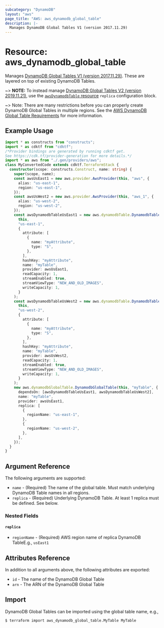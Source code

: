 ```yaml
---
subcategory: "DynamoDB"
layout: "aws"
page_title: "AWS: aws_dynamodb_global_table"
description: |-
  Manages DynamoDB Global Tables V1 (version 2017.11.29)
---
```


# Resource: aws_dynamodb_global_table

Manages [DynamoDB Global Tables V1 (version 2017.11.29)](https://docs.aws.amazon.com/amazondynamodb/latest/developerguide/globaltables.V1.html). These are layered on top of existing DynamoDB Tables.

~> **NOTE:** To instead manage [DynamoDB Global Tables V2 (version 2019.11.21)](https://docs.aws.amazon.com/amazondynamodb/latest/developerguide/globaltables.V2.html), use the [`awsDynamodbTable` resource](/docs/providers/aws/r/dynamodb_table.html) `replica` configuration block.

~> Note: There are many restrictions before you can properly create DynamoDB Global Tables in multiple regions. See the [AWS DynamoDB Global Table Requirements](http://docs.aws.amazon.com/amazondynamodb/latest/developerguide/globaltables_reqs_bestpractices.html) for more information.

## Example Usage

```typescript
import * as constructs from "constructs";
import * as cdktf from "cdktf";
/*Provider bindings are generated by running cdktf get.
See https://cdk.tf/provider-generation for more details.*/
import * as aws from "./.gen/providers/aws";
class MyConvertedCode extends cdktf.TerraformStack {
  constructor(scope: constructs.Construct, name: string) {
    super(scope, name);
    const awsUsEast1 = new aws.provider.AwsProvider(this, "aws", {
      alias: "us-east-1",
      region: "us-east-1",
    });
    const awsUsWest2 = new aws.provider.AwsProvider(this, "aws_1", {
      alias: "us-west-2",
      region: "us-west-2",
    });
    const awsDynamodbTableUsEast1 = new aws.dynamodbTable.DynamodbTable(
      this,
      "us-east-1",
      {
        attribute: [
          {
            name: "myAttribute",
            type: "S",
          },
        ],
        hashKey: "myAttribute",
        name: "myTable",
        provider: awsUsEast1,
        readCapacity: 1,
        streamEnabled: true,
        streamViewType: "NEW_AND_OLD_IMAGES",
        writeCapacity: 1,
      }
    );
    const awsDynamodbTableUsWest2 = new aws.dynamodbTable.DynamodbTable(
      this,
      "us-west-2",
      {
        attribute: [
          {
            name: "myAttribute",
            type: "S",
          },
        ],
        hashKey: "myAttribute",
        name: "myTable",
        provider: awsUsWest2,
        readCapacity: 1,
        streamEnabled: true,
        streamViewType: "NEW_AND_OLD_IMAGES",
        writeCapacity: 1,
      }
    );
    new aws.dynamodbGlobalTable.DynamodbGlobalTable(this, "myTable", {
      dependsOn: [awsDynamodbTableUsEast1, awsDynamodbTableUsWest2],
      name: "myTable",
      provider: awsUsEast1,
      replica: [
        {
          regionName: "us-east-1",
        },
        {
          regionName: "us-west-2",
        },
      ],
    });
  }
}

```

## Argument Reference

The following arguments are supported:

* `name` - (Required) The name of the global table. Must match underlying DynamoDB Table names in all regions.
* `replica` - (Required) Underlying DynamoDB Table. At least 1 replica must be defined. See below.

### Nested Fields

#### `replica`

* `regionName` - (Required) AWS region name of replica DynamoDB TableE.g., `usEast1`

## Attributes Reference

In addition to all arguments above, the following attributes are exported:

* `id` - The name of the DynamoDB Global Table
* `arn` - The ARN of the DynamoDB Global Table

## Import

DynamoDB Global Tables can be imported using the global table name, e.g.,

```
$ terraform import aws_dynamodb_global_table.MyTable MyTable
```

<!-- cache-key: cdktf-0.17.0-pre.15 input-199be8441b25cd7c8da8ede14749dbba4bbdd1cb649fc560ff674c1a0813b6f9 -->